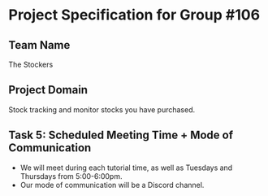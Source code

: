 # Project Specification for Group #106

## Team Name

The Stockers

## Project Domain

Stock tracking and monitor stocks you have purchased.

## Task 5: Scheduled Meeting Time + Mode of Communication
- We will meet during each tutorial time, as well as Tuesdays and Thursdays from 5:00-6:00pm.
- Our mode of communication will be a Discord channel.